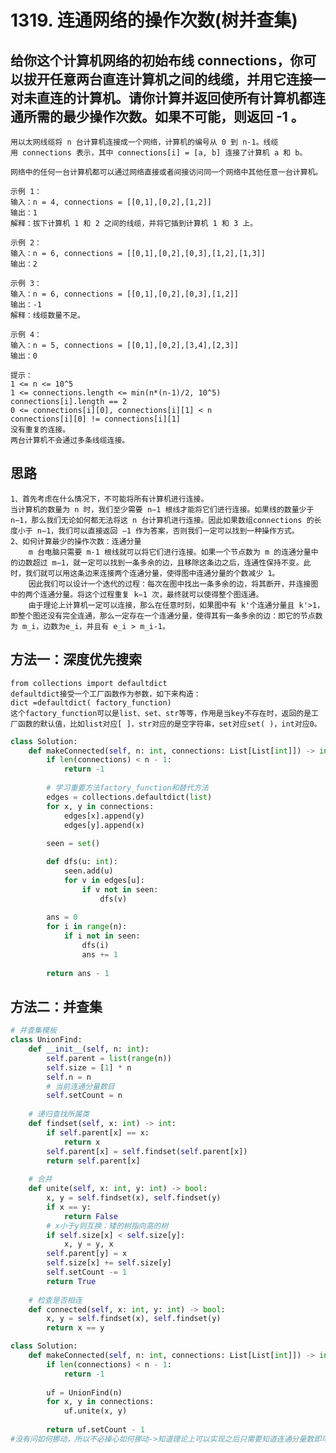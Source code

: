 # 1319. 连通网络的操作次数(树并查集)
## 给你这个计算机网络的初始布线 connections，你可以拔开任意两台直连计算机之间的线缆，并用它连接一对未直连的计算机。请你计算并返回使所有计算机都连通所需的最少操作次数。如果不可能，则返回 -1 。 
    用以太网线缆将 n 台计算机连接成一个网络，计算机的编号从 0 到 n-1。线缆用 connections 表示，其中 connections[i] = [a, b] 连接了计算机 a 和 b。

    网络中的任何一台计算机都可以通过网络直接或者间接访问同一个网络中其他任意一台计算机。

    示例 1：
    输入：n = 4, connections = [[0,1],[0,2],[1,2]]
    输出：1
    解释：拔下计算机 1 和 2 之间的线缆，并将它插到计算机 1 和 3 上。

    示例 2：
    输入：n = 6, connections = [[0,1],[0,2],[0,3],[1,2],[1,3]]
    输出：2

    示例 3：
    输入：n = 6, connections = [[0,1],[0,2],[0,3],[1,2]]
    输出：-1
    解释：线缆数量不足。

    示例 4：
    输入：n = 5, connections = [[0,1],[0,2],[3,4],[2,3]]
    输出：0
     
    提示：
    1 <= n <= 10^5
    1 <= connections.length <= min(n*(n-1)/2, 10^5)
    connections[i].length == 2
    0 <= connections[i][0], connections[i][1] < n
    connections[i][0] != connections[i][1]
    没有重复的连接。
    两台计算机不会通过多条线缆连接。
## 思路
    1、首先考虑在什么情况下，不可能将所有计算机进行连接。
    当计算机的数量为 n 时，我们至少需要 n−1 根线才能将它们进行连接。如果线的数量少于 n−1，那么我们无论如何都无法将这 n 台计算机进行连接。因此如果数组connections 的长度小于 n−1，我们可以直接返回 −1 作为答案，否则我们一定可以找到一种操作方式。
    2、如何计算最少的操作次数：连通分量
        m 台电脑只需要 m-1 根线就可以将它们进行连接。如果一个节点数为 m 的连通分量中的边数超过 m−1，就一定可以找到一条多余的边，且移除这条边之后，连通性保持不变。此时，我们就可以用这条边来连接两个连通分量，使得图中连通分量的个数减少 1。
        因此我们可以设计一个迭代的过程：每次在图中找出一条多余的边，将其断开，并连接图中的两个连通分量。将这个过程重复 k−1 次，最终就可以使得整个图连通。
        由于理论上计算机一定可以连接，那么在任意时刻，如果图中有 k'个连通分量且 k'>1，即整个图还没有完全连通，那么一定存在一个连通分量，使得其有一条多余的边：即它的节点数为 m_i，边数为e_i，并且有 e_i > m_i-1。


## 方法一：深度优先搜索
    from collections import defaultdict
    defaultdict接受一个工厂函数作为参数，如下来构造：
    dict =defaultdict( factory_function)
    这个factory_function可以是list、set、str等等，作用是当key不存在时，返回的是工厂函数的默认值，比如list对应[ ]，str对应的是空字符串，set对应set( )，int对应0。

```python
class Solution:
    def makeConnected(self, n: int, connections: List[List[int]]) -> int:
        if len(connections) < n - 1:
            return -1
        
        # 学习重要方法factory_function和替代方法
        edges = collections.defaultdict(list)
        for x, y in connections:
            edges[x].append(y)
            edges[y].append(x)
        
        seen = set()

        def dfs(u: int):
            seen.add(u)
            for v in edges[u]:
                if v not in seen:
                    dfs(v)
        
        ans = 0
        for i in range(n):
            if i not in seen:
                dfs(i)
                ans += 1
        
        return ans - 1

```





## 方法二：并查集
```python
# 并查集模板
class UnionFind:
    def __init__(self, n: int):
        self.parent = list(range(n))
        self.size = [1] * n
        self.n = n
        # 当前连通分量数目
        self.setCount = n
    
    # 递归查找所属类
    def findset(self, x: int) -> int:
        if self.parent[x] == x:
            return x
        self.parent[x] = self.findset(self.parent[x])
        return self.parent[x]
    
    # 合并
    def unite(self, x: int, y: int) -> bool:
        x, y = self.findset(x), self.findset(y)
        if x == y:
            return False
        # x小于y则互换：矮的树指向高的树
        if self.size[x] < self.size[y]:
            x, y = y, x
        self.parent[y] = x
        self.size[x] += self.size[y]
        self.setCount -= 1
        return True
    
    # 检查是否相连
    def connected(self, x: int, y: int) -> bool:
        x, y = self.findset(x), self.findset(y)
        return x == y

class Solution:
    def makeConnected(self, n: int, connections: List[List[int]]) -> int:
        if len(connections) < n - 1:
            return -1
        
        uf = UnionFind(n)
        for x, y in connections:
            uf.unite(x, y)
        
        return uf.setCount - 1
#没有问如何挪动，所以不必操心如何挪动->知道理论上可以实现之后只需要知道连通分量数即可。
```
